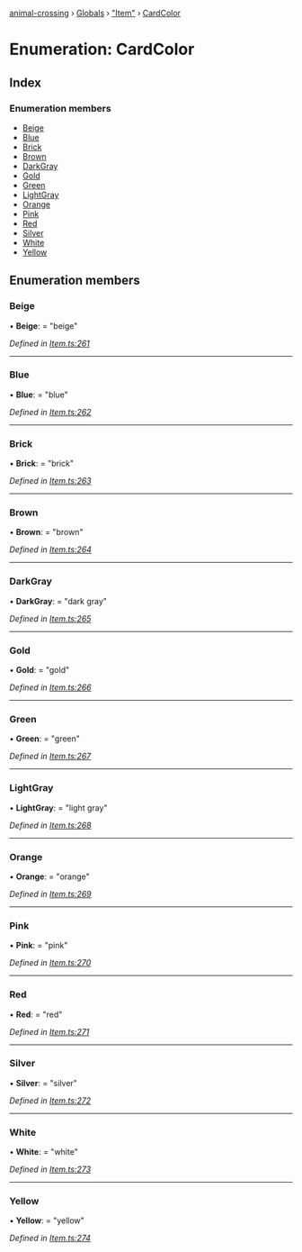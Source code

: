 [animal-crossing](../README.md) › [Globals](../globals.md) › ["Item"](../modules/_item_.md) › [CardColor](_item_.cardcolor.md)

# Enumeration: CardColor

## Index

### Enumeration members

* [Beige](_item_.cardcolor.md#beige)
* [Blue](_item_.cardcolor.md#blue)
* [Brick](_item_.cardcolor.md#brick)
* [Brown](_item_.cardcolor.md#brown)
* [DarkGray](_item_.cardcolor.md#darkgray)
* [Gold](_item_.cardcolor.md#gold)
* [Green](_item_.cardcolor.md#green)
* [LightGray](_item_.cardcolor.md#lightgray)
* [Orange](_item_.cardcolor.md#orange)
* [Pink](_item_.cardcolor.md#pink)
* [Red](_item_.cardcolor.md#red)
* [Silver](_item_.cardcolor.md#silver)
* [White](_item_.cardcolor.md#white)
* [Yellow](_item_.cardcolor.md#yellow)

## Enumeration members

###  Beige

• **Beige**: = "beige"

*Defined in [Item.ts:261](https://github.com/Norviah/animal-crossing/blob/87636f7/module/types/Item.ts#L261)*

___

###  Blue

• **Blue**: = "blue"

*Defined in [Item.ts:262](https://github.com/Norviah/animal-crossing/blob/87636f7/module/types/Item.ts#L262)*

___

###  Brick

• **Brick**: = "brick"

*Defined in [Item.ts:263](https://github.com/Norviah/animal-crossing/blob/87636f7/module/types/Item.ts#L263)*

___

###  Brown

• **Brown**: = "brown"

*Defined in [Item.ts:264](https://github.com/Norviah/animal-crossing/blob/87636f7/module/types/Item.ts#L264)*

___

###  DarkGray

• **DarkGray**: = "dark gray"

*Defined in [Item.ts:265](https://github.com/Norviah/animal-crossing/blob/87636f7/module/types/Item.ts#L265)*

___

###  Gold

• **Gold**: = "gold"

*Defined in [Item.ts:266](https://github.com/Norviah/animal-crossing/blob/87636f7/module/types/Item.ts#L266)*

___

###  Green

• **Green**: = "green"

*Defined in [Item.ts:267](https://github.com/Norviah/animal-crossing/blob/87636f7/module/types/Item.ts#L267)*

___

###  LightGray

• **LightGray**: = "light gray"

*Defined in [Item.ts:268](https://github.com/Norviah/animal-crossing/blob/87636f7/module/types/Item.ts#L268)*

___

###  Orange

• **Orange**: = "orange"

*Defined in [Item.ts:269](https://github.com/Norviah/animal-crossing/blob/87636f7/module/types/Item.ts#L269)*

___

###  Pink

• **Pink**: = "pink"

*Defined in [Item.ts:270](https://github.com/Norviah/animal-crossing/blob/87636f7/module/types/Item.ts#L270)*

___

###  Red

• **Red**: = "red"

*Defined in [Item.ts:271](https://github.com/Norviah/animal-crossing/blob/87636f7/module/types/Item.ts#L271)*

___

###  Silver

• **Silver**: = "silver"

*Defined in [Item.ts:272](https://github.com/Norviah/animal-crossing/blob/87636f7/module/types/Item.ts#L272)*

___

###  White

• **White**: = "white"

*Defined in [Item.ts:273](https://github.com/Norviah/animal-crossing/blob/87636f7/module/types/Item.ts#L273)*

___

###  Yellow

• **Yellow**: = "yellow"

*Defined in [Item.ts:274](https://github.com/Norviah/animal-crossing/blob/87636f7/module/types/Item.ts#L274)*
